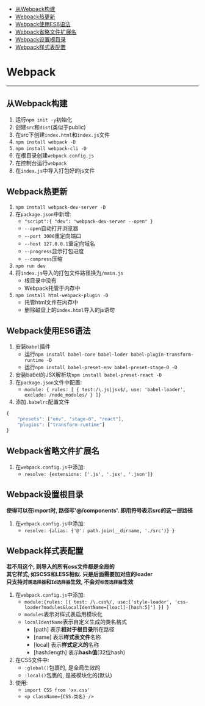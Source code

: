 <!-- TOC -->

- [从Webpack构建](#从webpack构建)
- [Webpack热更新](#webpack热更新)
- [Webpack使用ES6语法](#webpack使用es6语法)
- [Webpack省略文件扩展名](#webpack省略文件扩展名)
- [Webpack设置根目录](#webpack设置根目录)
- [Webpack样式表配置](#webpack样式表配置)

<!-- /TOC -->
# Webpack
***
## 从Webpack构建
1. 运行`npm init -y`初始化
2. 创建`src`和`dist`(类似于public)
3. 在src下创建`index.html`和`index.js`文件
4. `npm install webpack -D`
5. `npm install webpack-cli -D`
6. 在根目录创建`webpack.config.js`
7. 在控制台运行`webpack`
8. 在`index.js`中导入打包好的js文件

## Webpack热更新
1. `npm install webpack-dev-server -D`
2. 在`package.json`中新增: 
    + `"script":{ "dev": "webpack-dev-server --open" }`
    + `--open`自动打开浏览器
    + `--port 3000`重定向端口
    + `--host 127.0.0.1`重定向域名
    + `--progress`显示打包进度
    + `--compress`压缩
3. `npm run dev`
4. 将`index.js`导入的打包文件路径换为`/main.js`
    + 根目录中没有
    + Webpack托管于内存中
5. `npm install html-webpack-plugin -D`
    + 托管html文件在内存中
    + 删除磁盘上的`index.html`导入的js语句
## Webpack使用ES6语法
1. 安装`babel`插件
    + 运行`npm install babel-core babel-loder babel-plugin-transform-runtime -D`
    + 运行`npm install babel-preset-env babel-preset-stage-0 -D`
2. 安装babel的JSX解析块`npm install babel-preset-react -D`
3. 在`package.json`文件中配置:
    + `module: { rules: [ { test:/\.js|jsx$/, use: 'babel-loader', exclude: /node_modules/ } ]}`
4. 添加`.babelrc`配置文件
```javascript
{
    "presets": ["env", "stage-0", "react"],
    "plugins": ["transform-runtime"]
}
```
## Webpack省略文件扩展名
1. 在`webpack.config.js`中添加:
    + `resolve: {extensions: ['.js', '.jsx', '.json']}`

## Webpack设置根目录
**使得可以在import时, 路径写'@/components'. 即用符号表示src的这一层路径**

1. 在`webpack.config.js`中添加:
    + `resolve: {alias: {'@': path.join(__dirname, './src')} }`
    
## Webpack样式表配置
**若不用这个, 则导入的所有css文件都是全局的**<br/>
**其它样式, 如SCSS和LESS相似. 只是后面需要加对应的loader**<br/>
**只支持对`类选择器`和`Id选择器`生效, 不会对`标签选择器`生效**

1. 在`webpack.config.js`中添加:
    + `module:{rules: [{ test: /\.css%/, use:['style-loader', 'css-loader?modules&localIdentName=[loacl]-[hash:5]'] }] }`
    + `modules`表示对样式表启用模块化
    + `localIdentName`表示自定义生成的类名格式
        - [path] 表示**相对于根目录**所在路径
        - [name] 表示**样式表文件**名称
        - [local] 表示**样式定义的**名称
        - [hash:length] 表示**hash值**(32位hash)
2. 在CSS文件中:
    + `:global()`包裹的, 是全局生效的
    + `:local()`包裹的, 是被模块化的(默认)
3. 使用:
    + `import CSS from 'xx.css'`
    + `<p className={CSS.类名} />`
